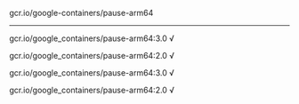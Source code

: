 gcr.io/google-containers/pause-arm64 

----
gcr.io/google_containers/pause-arm64:3.0 √

gcr.io/google_containers/pause-arm64:2.0 √

gcr.io/google_containers/pause-arm64:3.0 √

gcr.io/google_containers/pause-arm64:2.0 √

